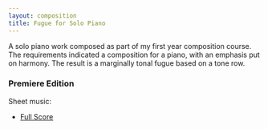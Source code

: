 ```yaml
---
layout: composition
title: Fugue for Solo Piano
---
```


A solo piano work composed as part of my first year composition course. The requirements indicated a composition for a piano, with an emphasis put on harmony. The result is a marginally tonal fugue based on a tone row.

### Premiere Edition

Sheet music:
* [Full Score](/files/music/12-fugue-piano.pdf)
